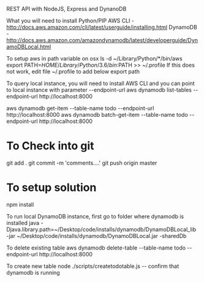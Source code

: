 REST API with NodeJS, Express and DynanoDB 

What you will need to install
Python/PIP
AWS CLI - http://docs.aws.amazon.com/cli/latest/userguide/installing.html
DynamoDB - http://docs.aws.amazon.com/amazondynamodb/latest/developerguide/DynamoDBLocal.html


To setup aws in path variable on osx
ls -d ~/Library/Python/*/bin/aws
export PATH=$HOME/Library/Python/3.6/bin:$PATH >> ~/.profile
If this does not work, edit file ~/.profile to add below export path

To query local instance, you will need to install AWS CLI and you can point to local instance with parameter --endpoint-url
aws dynamodb list-tables --endpoint-url http://localhost:8000

aws dynamodb get-item --table-name todo --endpoint-url http://localhost:8000
aws dynamodb batch-get-item --table-name todo --endpoint-url http://localhost:8000

To Check into git
======================

git add .
git commit -m 'comments....'
git push origin master



To setup solution
=========================

npm install

To run local DynamoDB instance, first go to folder where dynamodb is installed
java -Djava.library.path=~/Desktop/code/installs/dynamodb/DynamoDBLocal_lib -jar ~/Desktop/code/installs/dynamodb/DynamoDBLocal.jar -sharedDb

To delete existing table
aws dynamodb delete-table --table-name todo --endpoint-url http://localhost:8000

To create new table
node ./scripts/createtodotable.js -- confirm that dynamodb is running